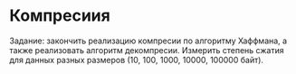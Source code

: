 # Компресиия

Задание: закончить реализацию компресии по алгоритму Хаффмана, а также реализовать алгоритм декомпресии. Измерить степень сжатия для данных разных размеров (10, 100, 1000, 10000, 100000 байт).
